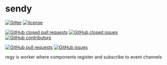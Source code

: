 # sendy

[![Gitter](https://img.shields.io/gitter/room/nwjs/nw.js.svg)](https://gitter.im/organizy-chat/Lobby?utm_source=share-link&utm_medium=link&utm_campaign=share-link)
[![license](https://img.shields.io/github/license/organizy/regy.svg)]()

[![GitHub closed pull requests](https://img.shields.io/github/issues-pr-closed/organizy/regy.svg)](https://github.com/organizy/regy/pulls?q=is%3Apr+is%3Aclosed)
[![GitHub closed issues](https://img.shields.io/github/issues-closed/organizy/regy.svg)](https://github.com/organizy/regy/issues?q=is%3Aissue+is%3Aclosed)
[![GitHub contributors](https://img.shields.io/github/contributors/organizy/regy.svg)](https://github.com/organizy/regy/graphs/contributors)

[![GitHub pull requests](https://img.shields.io/github/issues-pr/organizy/regy.svg)](https://github.com/organizy/regy/pulls)
[![GitHub issues](https://img.shields.io/github/issues/organizy/regy.svg)](https://github.com/organizy/regy/issues)

regy is worker where components register and subscribe to event channels

